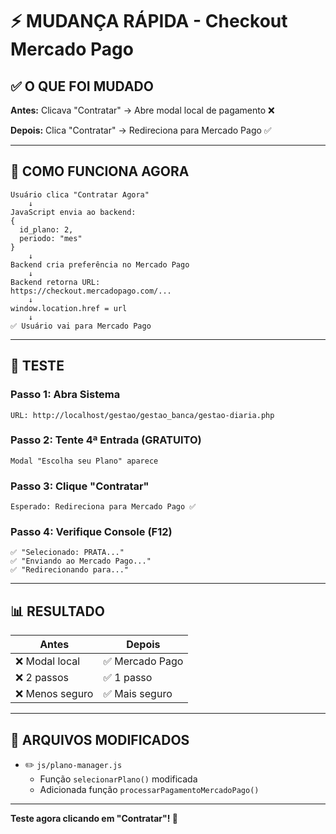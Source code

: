 # ⚡ MUDANÇA RÁPIDA - Checkout Mercado Pago

## ✅ O QUE FOI MUDADO

**Antes:** Clicava "Contratar" → Abre modal local de pagamento ❌

**Depois:** Clica "Contratar" → Redireciona para Mercado Pago ✅

---

## 🔧 COMO FUNCIONA AGORA

```
Usuário clica "Contratar Agora"
    ↓
JavaScript envia ao backend:
{
  id_plano: 2,
  periodo: "mes"
}
    ↓
Backend cria preferência no Mercado Pago
    ↓
Backend retorna URL:
https://checkout.mercadopago.com/...
    ↓
window.location.href = url
    ↓
✅ Usuário vai para Mercado Pago
```

---

## 🧪 TESTE

### Passo 1: Abra Sistema
```
URL: http://localhost/gestao/gestao_banca/gestao-diaria.php
```

### Passo 2: Tente 4ª Entrada (GRATUITO)
```
Modal "Escolha seu Plano" aparece
```

### Passo 3: Clique "Contratar"
```
Esperado: Redireciona para Mercado Pago ✅
```

### Passo 4: Verifique Console (F12)
```
✅ "Selecionado: PRATA..."
✅ "Enviando ao Mercado Pago..."
✅ "Redirecionando para..."
```

---

## 📊 RESULTADO

| Antes | Depois |
|-------|--------|
| ❌ Modal local | ✅ Mercado Pago |
| ❌ 2 passos | ✅ 1 passo |
| ❌ Menos seguro | ✅ Mais seguro |

---

## 📁 ARQUIVOS MODIFICADOS

- ✏️ `js/plano-manager.js`
  - Função `selecionarPlano()` modificada
  - Adicionada função `processarPagamentoMercadoPago()`

---

**Teste agora clicando em "Contratar"! 🚀**
